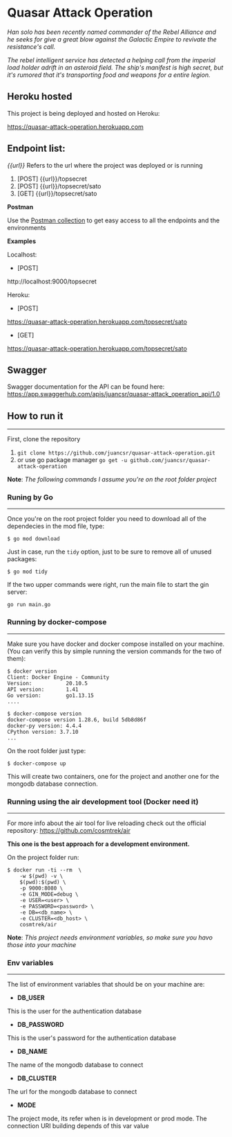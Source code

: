 # Quasar Attack Operation
*Han solo has been recently named commander of the Rebel Alliance and he seeks for give a great blow against the Galactic Empire to revivate the resistance's call.*

*The rebel intelligent service has detected a helping call from the imperial load holder adrift in an asteroid field. The ship's manifest is high secret, but it's rumored that it's transporting food and weapons for a entire legion.*

## Heroku hosted

This project is being deployed and hosted on Heroku:

https://quasar-attack-operation.herokuapp.com

## Endpoint list:
_{{url}}_ Refers to the url where the project was deployed or is running

1. [POST] {{url}}/topsecret
2. [POST] {{url}}/topsecret/sato
3. [GET] {{url}}/topsecret/sato

**Postman**

Use the [Postman collection](https://github.com/juancsr/quasar-attack-operation/blob/main/Postman%20collection/quasar%20attack%20operation.postman_collection.json) to get easy access to all the endpoints and the environments

**Examples**

Localhost:
- [POST]

http://localhost:9000/topsecret

Heroku: 
- [POST] 

https://quasar-attack-operation.herokuapp.com/topsecret/sato

- [GET] 

https://quasar-attack-operation.herokuapp.com/topsecret/sato

## Swagger

Swagger documentation for the API can be found here: https://app.swaggerhub.com/apis/juancsr/quasar-attack_operation_api/1.0

## How to run it
___
First, clone the repository
1. `git clone https://github.com/juancsr/quasar-attack-operation.git`
2. or use go package manager `go get -u github.com/juancsr/quasar-attack-operation`

**Note**: *The following commands I assume you're on the root folder project*

### Runing by Go
___
Once you're on the root project folder you need to download all of the dependecies in the mod file, type:

`$ go mod download`

Just in case, run the `tidy` option, just to be sure to remove all of unused packages:

`$ go mod tidy`

If the two upper commands were right, run the main file to start the gin server:

`go run main.go`

### Running by docker-compose
___
Make sure you have docker and docker compose installed on your machine.
 (You can verify this by simple running the version commands for the two of them):

 ```
 $ docker version
 Client: Docker Engine - Community
 Version:           20.10.5
 API version:       1.41
 Go version:        go1.13.15
 ....

 $ docker-compose version
 docker-compose version 1.28.6, build 5db8d86f
docker-py version: 4.4.4
CPython version: 3.7.10
...
 ```

On the root folder just type: 

`$ docker-compose up`

This will create two containers, one for the project and another one for the mongodb database connection.

### Running using the air development tool (Docker need it)
___
For more info about the air tool for live reloading check out the official repository: https://github.com/cosmtrek/air

**This one is the best approach for a development environment.**

On the project folder run: 

```
$ docker run -ti --rm  \
    -w $(pwd) -v \
    $(pwd):$(pwd) \
    -p 9000:8080 \
    -e GIN_MODE=debug \
    -e USER=<user> \
    -e PASSWORD=<password> \
    -e DB=<db_name> \
    -e CLUSTER=<db_host> \
    cosmtrek/air
```

**Note**: _This project needs environment variables, so make sure you havo those into your machine_


### Env variables
___
The list of environment variables that should be on your machine are:

- **DB_USER**

This is the user for the authentication database 

- **DB_PASSWORD**

This is the user's password for the authentication database 

- **DB_NAME**

The name of the mongodb database to connect

- **DB_CLUSTER**

The url for the mongodb database to connect

- **MODE**

The project mode, its refer when is in development or prod mode. The connection URI building depends of this var value
